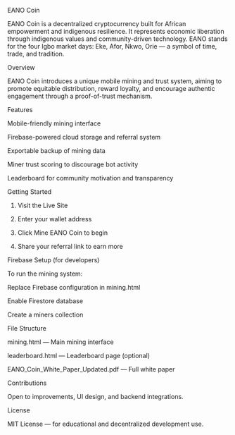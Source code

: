 EANO Coin

EANO Coin is a decentralized cryptocurrency built for African empowerment and indigenous resilience. It represents economic liberation through indigenous values and community-driven technology. EANO stands for the four Igbo market days: Eke, Afor, Nkwo, Orie — a symbol of time, trade, and tradition.

Overview

EANO Coin introduces a unique mobile mining and trust system, aiming to promote equitable distribution, reward loyalty, and encourage authentic engagement through a proof-of-trust mechanism.

Features

Mobile-friendly mining interface

Firebase-powered cloud storage and referral system

Exportable backup of mining data

Miner trust scoring to discourage bot activity

Leaderboard for community motivation and transparency


Getting Started

1. Visit the Live Site


2. Enter your wallet address


3. Click Mine EANO Coin to begin


4. Share your referral link to earn more



Firebase Setup (for developers)

To run the mining system:

Replace Firebase configuration in mining.html

Enable Firestore database

Create a miners collection


File Structure

mining.html — Main mining interface

leaderboard.html — Leaderboard page (optional)

EANO_Coin_White_Paper_Updated.pdf — Full white paper


Contributions

Open to improvements, UI design, and backend integrations.

License

MIT License — for educational and decentralized development use.

